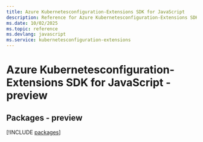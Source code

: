 ```yaml
---
title: Azure Kubernetesconfiguration-Extensions SDK for JavaScript
description: Reference for Azure Kubernetesconfiguration-Extensions SDK for JavaScript
ms.date: 10/02/2025
ms.topic: reference
ms.devlang: javascript
ms.service: kubernetesconfiguration-extensions
---
```

# Azure Kubernetesconfiguration-Extensions SDK for JavaScript - preview
## Packages - preview
[!INCLUDE [packages](kubernetesconfiguration-extensions-index.md)]